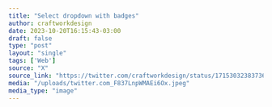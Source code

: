 ```yaml
---
title: "Select dropdown with badges"
author: craftworkdesign
date: 2023-10-20T16:15:43-03:00
draft: false
type: "post"
layout: "single"
tags: ['Web']
source: "X"
source_link: "https://twitter.com/craftworkdesign/status/1715303238373605565"
media: "/uploads/twitter.com_F837LnpWMAEi6Ox.jpeg"
media_type: "image"
---
```

